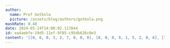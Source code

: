 ```yaml
---
author:
  name: Prof Gotkola
  picture: /assets/blog/authors/gotkola.png
maskRate: 0.48
date: 2024-05-24T14:00:02.117844
id: ea4aebfe-19d5-11ef-9f85-c95db626c0e3
content: '[[0, 6, 0, 3, 2, 7, 0, 0, 0], [8, 0, 0, 9, 1, 5, 2, 0, 6], [7, 2, 9, 6, 0, 0, 5, 0, 1], [2, 0, 0, 4, 0, 0, 1, 0, 0], [0, 9, 0, 2, 0, 1, 7, 0, 5], [0, 1, 7, 5, 3, 8, 9, 0, 2], [0, 4, 0, 0, 9, 3, 0, 2, 7], [1, 0, 0, 0, 4, 0, 0, 5, 0], [9, 0, 2, 8, 0, 0, 3, 0, 0]]'
---
```

